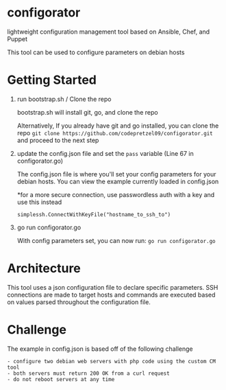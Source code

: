 # confi**go**rator


lightweight configuration management tool based on Ansible, Chef, and Puppet

This tool can be used to configure parameters on debian hosts


# Getting Started


1. run bootstrap.sh / Clone the repo

    bootstrap.sh will install git, go, and clone the repo
    
    Alternatively, If you already have git and go installed, you can clone the repo ``` git clone https://github.com/codepretzel09/configorator.git ``` and proceed to the next step

3. update the config.json file and set the ```pass``` variable (Line 67 in configorator.go)

    The config.json file is where you'll set your config parameters for your debian hosts. You can view the example currently loaded in config.json

     *for a more secure connection, use passwordless auth with a key and use this instead 

     ``` simplessh.ConnectWithKeyFile("hostname_to_ssh_to") ```


4. go run configorator.go

    With config parameters set, you can now run: ``` go run configorator.go ```


# Architecture

This tool uses a json configuration file to declare specific parameters. SSH connections are made to target hosts and commands are executed based on values parsed throughout the configuration file. 

# Challenge

The example in config.json is based off of the following challenge

    - configure two debian web servers with php code using the custom CM tool
    - both servers must return 200 OK from a curl request 
    - do not reboot servers at any time
